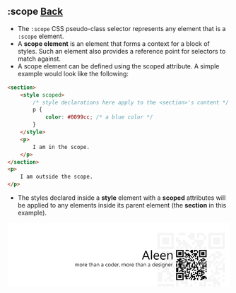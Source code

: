 ## :scope [**Back**](./../pseudoClass.md)

- The `:scope` CSS pseudo-class selector represents any element that is a `:scope` element.
- A **scope element** is an element that forms a context for a block of styles. Such an element also provides a reference point for selectors to match against.
- A scope element can be defined using the scoped attribute. A simple example would look like the following:

```html
<section>
    <style scoped>
        /* style declarations here apply to the <section>'s content */
        p {
            color: #0099cc; /* a blue color */
        }
    </style>
    <p>
        I am in the scope.
    </p>
</section>
<p>
    I am outside the scope.
</p>
```
- The styles declared inside a **style** element with a **scoped** attributes will be applied to any elements inside its parent element (the **section** in this example).

<a href="http://aleen42.github.io/" target="_blank" ><img src="./../../../pic/tail.gif"></a>